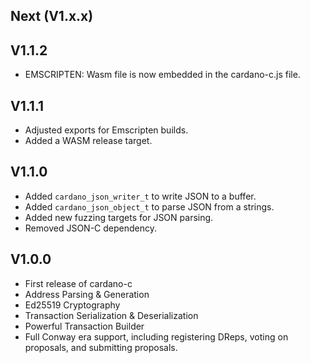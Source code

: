 Next (V1.x.x)
---------------------

V1.1.2
---------------------
- EMSCRIPTEN: Wasm file is now embedded in the cardano-c.js file.

V1.1.1
---------------------
- Adjusted exports for Emscripten builds.
- Added a WASM release target.

V1.1.0
---------------------
- Added `cardano_json_writer_t` to write JSON to a buffer.
- Added `cardano_json_object_t` to parse JSON from a strings.
- Added new fuzzing targets for JSON parsing.
- Removed JSON-C dependency.

V1.0.0
---------------------
- First release of cardano-c
- Address Parsing & Generation
- Ed25519 Cryptography
- Transaction Serialization & Deserialization
- Powerful Transaction Builder
- Full Conway era support, including registering DReps, voting on proposals, and submitting proposals.